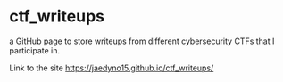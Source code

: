 # ctf_writeups
a GitHub page to store writeups from different cybersecurity CTFs that I participate in.

Link to the site https://jaedyno15.github.io/ctf_writeups/
